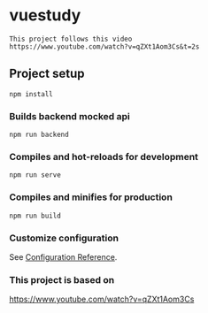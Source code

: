 # vuestudy
```
This project follows this video
https://www.youtube.com/watch?v=qZXt1Aom3Cs&t=2s
```

## Project setup
```
npm install
```

### Builds backend mocked api
```
npm run backend
```

### Compiles and hot-reloads for development
```
npm run serve
```

### Compiles and minifies for production
```
npm run build
```

### Customize configuration
See [Configuration Reference](https://cli.vuejs.org/config/).


### This project is based on 
https://www.youtube.com/watch?v=qZXt1Aom3Cs